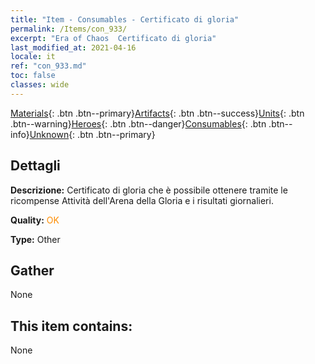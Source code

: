 ```yaml
---
title: "Item - Consumables - Certificato di gloria"
permalink: /Items/con_933/
excerpt: "Era of Chaos  Certificato di gloria"
last_modified_at: 2021-04-16
locale: it
ref: "con_933.md"
toc: false
classes: wide
---
```

 [Materials](/it/Items/){: .btn .btn--primary}[Artifacts](/it/Items/Artifacts/){: .btn .btn--success}[Units](/it/Items/Units/){: .btn .btn--warning}[Heroes](/it/Items/Heroes/){: .btn .btn--danger}[Consumables](/it/Items/Consumables/){: .btn .btn--info}[Unknown](/it/Items/Unknown/){: .btn .btn--primary}

## Dettagli
 **Descrizione:** Certificato di gloria che è possibile ottenere tramite le ricompense Attività dell'Arena della Gloria e i risultati giornalieri.

 **Quality:** <span style="color: #FF8C00">OK</span>

 **Type:** Other

## Gather

  None

## This item contains:

  None


